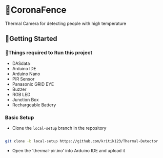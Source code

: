 # 🦠CoronaFence

Thermal Camera for detecting people with high temperature

## 🚀Getting Started

### 🎰Things required to Run this project

- DASdata
- Arduino IDE
- Arduino Nano
- PIR Sensor
- Panasonic GRID EYE
- Buzzer
- RGB LED
- Junction Box
- Rechargeable Battery 

### Basic Setup

- Clone the `local-setup` branch in the repository

```bash

git clone -b local-setup https://github.com/kritik123/Thermal-Detector.git

```

- Open the 'thermal-pir.ino' into Arduino IDE and upload it
 

 
